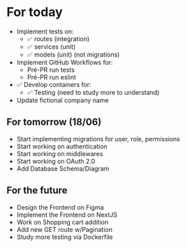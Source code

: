 # For today

- Implement tests on:
  - ✅ routes (integration)
  - ✅ services (unit)
  - ✅ models (unit) (not migrations)
- Implement GitHub Workflows for:
  - Pré-PR run tests
  - Pré-PR run eslint
- ✅ Develop containers for:
  - ✅ Testing (need to study more to understand)
- Update fictional company name

## For tomorrow (18/06)

- Start implementing migrations for user, role, permissions
- Start working on authentication
- Start working on middlewares
- Start working on OAuth 2.0
- Add Database Schema/Diagram

## For the future

- Design the Frontend on Figma
- Implement the Frontend on NextJS
- Work on Shopping cart addition
- Add new GET route w/Pagination
- Study more testing via Dockerfile